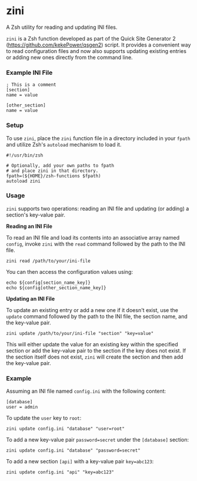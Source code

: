 # zini
A Zsh utility for reading and updating INI files.

`zini` is a Zsh function developed as part of the Quick Site Generator 2 (https://github.com/kekePower/qsgen2) script. It provides a convenient way to read configuration files and now also supports updating existing entries or adding new ones directly from the command line.

### Example INI File

    ; This is a comment
    [section]
    name = value

    [other_section]
    name = value

### Setup

To use `zini`, place the `zini` function file in a directory included in your `fpath` and utilize Zsh's `autoload` mechanism to load it.

    #!/usr/bin/zsh

    # Optionally, add your own paths to fpath
    # and place zini in that directory.
    fpath=(${HOME}/zsh-functions $fpath)
    autoload zini

### Usage

`zini` supports two operations: reading an INI file and updating (or adding) a section's key-value pair.

**Reading an INI File**

To read an INI file and load its contents into an associative array named `config`, invoke `zini` with the `read` command followed by the path to the INI file.

    zini read /path/to/your/ini-file

You can then access the configuration values using:

    echo ${config[section_name_key]}
    echo ${config[other_section_name_key]}

**Updating an INI File**

To update an existing entry or add a new one if it doesn't exist, use the `update` command followed by the path to the INI file, the section name, and the key-value pair.

    zini update /path/to/your/ini-file "section" "key=value"

This will either update the value for an existing key within the specified section or add the key-value pair to the section if the key does not exist. If the section itself does not exist, `zini` will create the section and then add the key-value pair.

### Example

Assuming an INI file named `config.ini` with the following content:

    [database]
    user = admin

To update the `user` key to `root`:

    zini update config.ini "database" "user=root"

To add a new key-value pair `password=secret` under the `[database]` section:

    zini update config.ini "database" "password=secret"

To add a new section `[api]` with a key-value pair `key=abc123`:

    zini update config.ini "api" "key=abc123"
